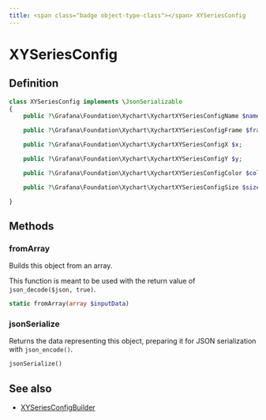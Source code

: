 ```yaml
---
title: <span class="badge object-type-class"></span> XYSeriesConfig
---
```

# <span class="badge object-type-class"></span> XYSeriesConfig

## Definition

```php
class XYSeriesConfig implements \JsonSerializable
{
    public ?\Grafana\Foundation\Xychart\XychartXYSeriesConfigName $name;

    public ?\Grafana\Foundation\Xychart\XychartXYSeriesConfigFrame $frame;

    public ?\Grafana\Foundation\Xychart\XychartXYSeriesConfigX $x;

    public ?\Grafana\Foundation\Xychart\XychartXYSeriesConfigY $y;

    public ?\Grafana\Foundation\Xychart\XychartXYSeriesConfigColor $color;

    public ?\Grafana\Foundation\Xychart\XychartXYSeriesConfigSize $size;

}
```
## Methods

### <span class="badge object-method"></span> fromArray

Builds this object from an array.

This function is meant to be used with the return value of `json_decode($json, true)`.

```php
static fromArray(array $inputData)
```

### <span class="badge object-method"></span> jsonSerialize

Returns the data representing this object, preparing it for JSON serialization with `json_encode()`.

```php
jsonSerialize()
```

## See also

 * <span class="badge builder"></span> [XYSeriesConfigBuilder](./builder-XYSeriesConfigBuilder.md)
